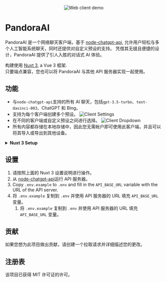 <p align="center">
  <img alt="Web client demo" src="./demos/client.png?v=3">
</p>

# PandoraAI

PandoraAI 是一个网络聊天客户端，基于 [node-chatgpt-api](https://github.com/waylaidwanderer/node-chatgpt-api), 允许用户轻松与多个人工智能系统聊天，同时还提供对自定义预设的支持。 凭借其无缝且便捷的设计，PandoraAI 提供了引人入胜的对话式 AI 体验。

构建使用 [Nuxt 3](https://v3.nuxtjs.org/), a Vue 3 框架.  
只要端点兼容，您也可以将 PandoraAI 与其他 API 服务器实现一起使用。

## 功能

- 与`node-chatgpt-api`支持的所有 AI 聊天，包括`gpt-3.5-turbo`、`text-davinci-003`、ChatGPT 和 Bing。
- 支持为每个客户端创建多个预设。
![Client Settings](demos/client-settings.png) 
- 在不同的客户端或自定义预设之间进行选择。
![Client Dropdown](demos/client-dropdown.png)
- 所有内容都存储在本地存储中，因此您无需帐户即可使用此客户端，并且可以将其导入或导出到其他设备。

<details>
<summary><strong>Nuxt 3 Setup</strong></summary>

访问 [Nuxt 3 documentation](https://nuxt.com/docs/getting-started/introduction) 来学习。

## 设置

确保安装依赖项：
下载安装包[NodeJS](https://nodejs.org/en/download/)
CMD以管理员权限运行`msiexec/package D:\software\node\node-v11.1.0-x64.msi` 此处修改为你的安装包路径位置


```bash

npm install --global yarn
npm install --global pnpm

# yarn
yarn install

# npm
npm install

# pnpm
pnpm install
```

## 开发服务器

在 http://localhost:3000 上启动开发服务器

```bash
npm run dev
```

## 产品

构建生产应用程序：

```bash
npm run build
```

本地预览生产版本：

```bash
npm run preview
```

访问 [deployment documentation](https://nuxt.com/docs/getting-started/deployment) 获取更多信息。
</details>

## 设置

1. 请按照上面的 Nuxt 3 设置说明进行操作。
2. 从 [node-chatgpt-api](https://github.com/waylaidwanderer/node-chatgpt-api#api-server)运行 API 服务器。
3. Copy `.env.example` to `.env` and fill in the `API_BASE_URL` variable with the URL of the API server.
4. 将 `.env.example` 复制到 `.env` 并使用 API 服务器的 URL 填充 `API_BASE_URL` 变量。
   1. 将 `.env.example` 复制到 `.env` 并使用 API 服务器的 URL 填充 `API_BASE_URL` 变量。

## 贡献
如果您想为此项目做出贡献，请创建一个拉取请求并详细描述您的更改。

## 注册表
该项目已获得 MIT 许可证的许可。
